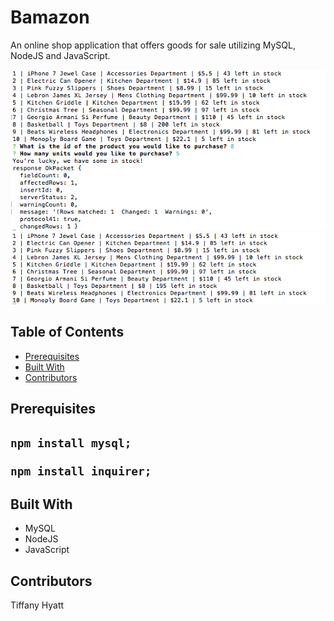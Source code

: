 # Bamazon
An online shop application that offers goods for sale utilizing MySQL, NodeJS and JavaScript.

<img src="https://github.com/trenette12/Bamazon/blob/master/Screen%20Shot%202017-05-03%20at%209.04.25%20PM.png">
<img src="https://github.com/trenette12/Bamazon/blob/master/Screen%20Shot%202017-05-03%20at%209.06.05%20PM.png">

<h2>Table of Contents</h2>
<ul>
<li><a href="#pre">Prerequisites</a></li>
<li><a href="#built">Built With</a></li>
<li><a href="contribute">Contributors</a></li>
</ul>

<h2><a name="pre">Prerequisites</a><h2>

<pre><code>npm install mysql;</code></pre>
<pre><code>npm install inquirer;</code></pre>

<h2>Built With</h2>
<ul>
<li>MySQL</li>
<li>NodeJS</li>
<li>JavaScript</li>
</ul>

<h2>Contributors</h2>
Tiffany Hyatt
